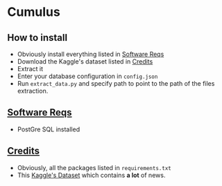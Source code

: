 # Cumulus

## How to install

- Obviously install everything listed in [Software Reqs](#reqs)
- Download the Kaggle's dataset listed in [Credits](#credits)
- Extract it
- Enter your database configuration in `config.json`
- Run `extract_data.py` and specify path to point to the path of the files extraction.

## <a href="#reqs">Software Reqs</a>

- PostGre SQL installed

## <a href="#credits">Credits</a>

- Obviously, all the packages listed in `requirements.txt`
- This [Kaggle's Dataset](https://www.kaggle.com/snapcrack/all-the-news) which contains **a lot** of news.